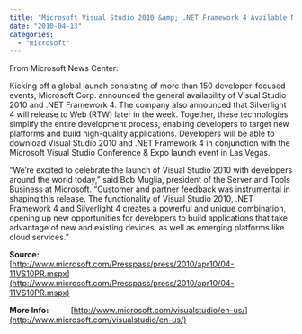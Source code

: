 ```yaml
---
title: "Microsoft Visual Studio 2010 &amp; .NET Framework 4 Available Now"
date: "2010-04-13"
categories: 
  - "microsoft"
---
```


From Microsoft News Center:

Kicking off a global launch consisting of more than 150 developer-focused events, Microsoft Corp. announced the general availability of Visual Studio 2010 and .NET Framework 4. The company also announced that Silverlight 4 will release to Web (RTW) later in the week. Together, these technologies simplify the entire development process, enabling developers to target new platforms and build high-quality applications. Developers will be able to download Visual Studio 2010 and .NET Framework 4 in conjunction with the Microsoft Visual Studio Conference & Expo launch event in Las Vegas.

“We’re excited to celebrate the launch of Visual Studio 2010 with developers around the world today,” said Bob Muglia, president of the Server and Tools Business at Microsoft. “Customer and partner feedback was instrumental in shaping this release. The functionality of Visual Studio 2010, .NET Framework 4 and Silverlight 4 creates a powerful and unique combination, opening up new opportunities for developers to build applications that take advantage of new and existing devices, as well as emerging platforms like cloud services.”

**Source:**             [http://www.microsoft.com/Presspass/press/2010/apr10/04-11VS10PR.mspx](http://www.microsoft.com/Presspass/press/2010/apr10/04-11VS10PR.mspx)

**More Info:**          [http://www.microsoft.com/visualstudio/en-us/](http://www.microsoft.com/visualstudio/en-us/)
